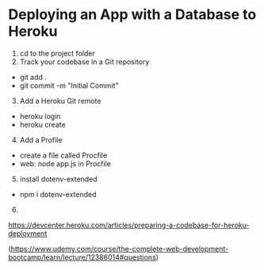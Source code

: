 # Deploying an App with a Database to Heroku
1. cd to the project folder
2. Track your codebase in a Git repository 
  - git add .
  - git commit -m "Initial Commit"
  
3. Add a Heroku Git remote
- heroku login
- heroku create

4. Add a Profile
- create a file called Procfile
- web: node app.js in Procfile

5. install dotenv-extended
- npm i dotenv-extended

6. 
https://devcenter.heroku.com/articles/preparing-a-codebase-for-heroku-deployment

(https://www.udemy.com/course/the-complete-web-development-bootcamp/learn/lecture/12386014#questions)
